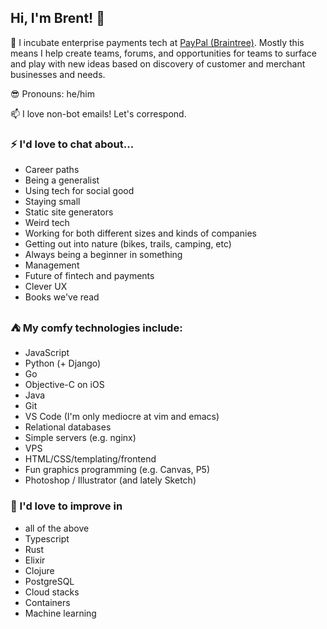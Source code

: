 ## Hi, I'm Brent! 🤘

🐣 I incubate enterprise payments tech at [PayPal (Braintree)](https://braintreepayments.com/). Mostly this means I help create teams, forums, and opportunities for teams to surface and play with new ideas based on discovery of customer and merchant businesses and needs. 

😎 Pronouns: he/him

📫 I love non-bot emails! Let's correspond.

### ⚡️ I'd love to chat about...
- Career paths
- Being a generalist
- Using tech for social good
- Staying small
- Static site generators
- Weird tech
- Working for both different sizes and kinds of companies
- Getting out into nature (bikes, trails, camping, etc)
- Always being a beginner in something
- Management
- Future of fintech and payments
- Clever UX
- Books we've read

### ⛺️ My comfy technologies include:
- JavaScript
- Python (+ Django)
- Go
- Objective-C on iOS
- Java
- Git
- VS Code (I'm only mediocre at vim and emacs)
- Relational databases
- Simple servers (e.g. nginx)
- VPS 
- HTML/CSS/templating/frontend
- Fun graphics programming (e.g. Canvas, P5)
- Photoshop / Illustrator (and lately Sketch)

### 🌈 I'd love to improve in
- all of the above
- Typescript
- Rust
- Elixir
- Clojure
- PostgreSQL
- Cloud stacks
- Containers
- Machine learning



